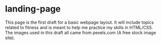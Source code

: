 # landing-page
This page is the first draft for a basic webpage layout. It will include topics related to fitness and is meant to help me practice my skills in HTML/CSS.
The images used in this draft all came from pexels.com (A free stock image site). 